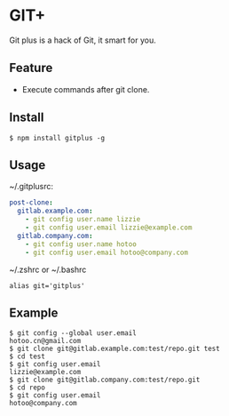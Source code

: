 
# GIT+

Git plus is a hack of Git, it smart for you.

## Feature

* Execute commands after git clone.

## Install

```
$ npm install gitplus -g
```

## Usage

~/.gitplusrc:

```yaml
post-clone:
  gitlab.example.com:
    - git config user.name lizzie
    - git config user.email lizzie@example.com
  gitlab.company.com:
    - git config user.name hotoo
    - git config user.email hotoo@company.com
```

~/.zshrc or ~/.bashrc

```
alias git='gitplus'
```

## Example

```
$ git config --global user.email
hotoo.cn@gmail.com
$ git clone git@gitlab.example.com:test/repo.git test
$ cd test
$ git config user.email
lizzie@example.com
$ git clone git@gitlab.company.com:test/repo.git
$ cd repo
$ git config user.email
hotoo@company.com
```
